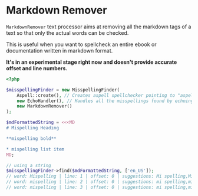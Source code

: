 # Markdown Remover

`MarkdownRemover` text processor aims at removing all the markdown tags
of a text so that only the actual words can be checked.

This is useful when you want to spellcheck an entire ebook or documentation
written in markdown format.

**It's in an experimental stage right now and doesn't provide accurate offset and line numbers.**

```php
<?php

$misspellingFinder = new MisspellingFinder(
    Aspell::create(), // Creates aspell spellchecker pointing to "aspell" as it's binary path
    new EchoHandler(), // Handles all the misspellings found by echoing their information
    new MarkdownRemover()
);

$mdFormattedString = <<<MD
# Mispelling Heading

**mispelling bold**

* mispelling list item
MD;

// using a string
$misspellingFinder->find($mdFormattedString, ['en_US']);
// word: Mispelling | line: 1 | offset: 0 | suggestions: Mi spelling,Mi-spelling,Misspelling,Dispelling,Misspellings,Spelling,Miscalling,Misdealing,Respelling,Misspelling's | context: []
// word: mispelling | line: 2 | offset: 0 | suggestions: mi spelling,mi-spelling,misspelling,dispelling,misspellings,spelling,miscalling,misdealing,respelling,misspelling's | context: []
// word: mispelling | line: 3 | offset: 0 | suggestions: mi spelling,mi-spelling,misspelling,dispelling,misspellings,spelling,miscalling,misdealing,respelling,misspelling's | context: []
```
